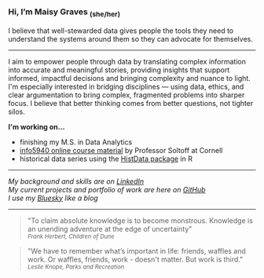 ### Hi, I’m Maisy Graves <sub>(she/her)</sub>


I believe that well-stewarded data gives people the tools they need to understand the systems around them so they can advocate for themselves.

---

I aim to empower people through data  by translating complex information into accurate and meaningful stories, providing insights that support 
informed, impactful decisions and bringing complexity and nuance to light. I'm especially interested in bridging disciplines — using data, ethics, 
and clear argumentation to bring complex, fragmented problems into sharper focus. I believe that better thinking comes from better questions, not 
tighter silos.


**I'm working on...**  
- finishing my M.S. in Data Analytics
- [info5940 online course material](https://info5940.infosci.cornell.edu/) by Professor Soltoff at Cornell
- historical data series using the [HistData package](https://info5940.infosci.cornell.edu/) in R

---

*My background and skills are on [LinkedIn](www.linkedin.com/in/maigraves)*</br>
*My current projects and portfolio of work are here on [GitHub](https://github.com/maisygraves)*</br>
*I use my [Bluesky](https://bsky.app/profile/thehucondish.bsky.social) like a blog*

---

>"To claim absolute knowledge is to become monstrous. Knowledge is an unending adventure at the edge of uncertainty"
</br><sub>*Frank Herbert, Children of Dune*</sub>

>"We have to remember what’s important in life: friends, waffles and work. Or waffles, friends, work - doesn't matter. But work is third."
</br><sub>*Leslie Knope, Parks and Recreation*</sub>
